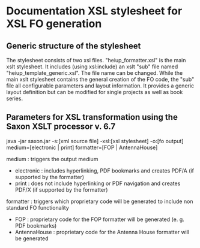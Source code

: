# Documentation XSL stylesheet for XSL FO generation

## Generic structure of the stylesheet

The stylesheet consists of two xsl files. "heiup_formatter.xsl" is the main xslt stylesheet. It includes (using xsl:include) an xslt "sub" file named "heiup_template_generic.xsl". The file name can be changed. While the main xslt stylesheet contains the general creation of the FO code, the "sub" file all configurable parameters and layout information. It provides a generic layout definition but can be modified for single projects as well as book series.

## Parameters for XSL transformation using the Saxon XSLT processor v. 6.7

java -jar saxon.jar -s:[xml source file] -xsl:[xsl stylesheet] -o:[fo output] medium=[electronic | print] formatter=[FOP | AntennaHouse]

medium : triggers the output medium
* electronic : includes hyperlinking, PDF bookmarks and creates PDF/A (if supported by the formatter)
* print      : does not include hyperlinking or PDF navigation and creates PDF/X (if supported by the formatter)

formatter : triggers which proprietary code will be generated to include non standard FO functionality
* FOP          : proprietary code for the FOP formatter will be generated (e. g. PDF bookmarks)
* AntennaHouse : proprietary code for the Antenna House formatter will be generated